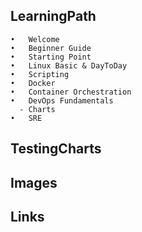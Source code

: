 ## LearningPath
    •	Welcome    
    •	Beginner Guide
    •	Starting Point
    •	Linux Basic & DayToDay
    •	Scripting
    •	Docker
    •	Container Orchestration
    •	DevOps Fundamentals
      - Charts
    •	SRE

## TestingCharts

## Images

## Links
